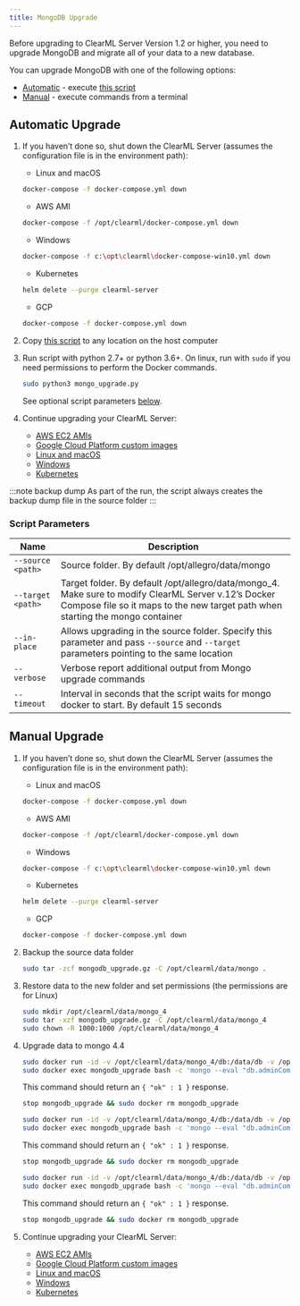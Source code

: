 ```yaml
---
title: MongoDB Upgrade 
---
```


Before upgrading to ClearML Server Version 1.2 or higher, you need to upgrade MongoDB and migrate all of your data to 
a new database. 

You can upgrade MongoDB with one of the following options:
* [Automatic](#automatic-upgrade) - execute [this script](google.com)
* [Manual](#manual-upgrade) - execute commands from a terminal


## Automatic Upgrade 
1. If you haven’t done so, shut down the ClearML Server (assumes the configuration file is in the environment path): 
   * Linux and macOS
   ```bash
   docker-compose -f docker-compose.yml down
   ```
   * AWS AMI
   ```bash
   docker-compose -f /opt/clearml/docker-compose.yml down
   ```
   * Windows
   ```bash
   docker-compose -f c:\opt\clearml\docker-compose-win10.yml down
   ```
   * Kubernetes
   ```bash
   helm delete --purge clearml-server
   ```
   * GCP
   ```bash
   docker-compose -f docker-compose.yml down
   ```

1. Copy [this script](GOOGLE.COM$$$) to any location on the host computer
1. Run script with python 2.7+ or python 3.6+. On linux, run with `sudo` if you need permissions to perform the Docker commands.
   ```bash
   sudo python3 mongo_upgrade.py
   ```
   See optional script parameters [below](#script-parameters).
1. Continue upgrading your ClearML Server:
   * [AWS EC2 AMIs](upgrade_server_aws_ec2_ami.md)
   * [Google Cloud Platform custom images](upgrade_server_gcp.md)
   * [Linux and macOS](upgrade_server_linux_mac.md)
   * [Windows](upgrade_server_win.md)
   * [Kubernetes](upgrade_server_kubernetes_helm.md)

:::note backup dump
As part of the run, the script always creates the backup dump file in the source folder
:::

### Script Parameters

<div className="tbl-cmd">

|Name|Description|
|----|------|
|`--source <path>`|Source folder. By default /opt/allegro/data/mongo|
|`--target <path>`|Target folder. By default /opt/allegro/data/mongo_4. Make sure to modify ClearML Server v.12’s Docker Compose file so it maps to the new target path when starting the mongo container|
|`--in-place`|Allows upgrading in the source folder. Specify this parameter and pass `--source` and `--target` parameters pointing to the same location| 
|`--verbose`| Verbose report additional output from Mongo upgrade commands |
`--timeout`| Interval in seconds that the script waits for mongo docker to start. By default 15 seconds |

</div>

## Manual Upgrade 

1. If you haven’t done so, shut down the ClearML Server (assumes the configuration file is in the environment path): 
   * Linux and macOS
   ```bash
   docker-compose -f docker-compose.yml down
   ```
   * AWS AMI
   ```bash
   docker-compose -f /opt/clearml/docker-compose.yml down
   ```
   * Windows
   ```bash
   docker-compose -f c:\opt\clearml\docker-compose-win10.yml down
   ```
   * Kubernetes
   ```bash
   helm delete --purge clearml-server
   ```
   * GCP
   ```bash
   docker-compose -f docker-compose.yml down
   ```

1. Backup the source data folder
   ```bash
   sudo tar -zcf mongodb_upgrade.gz -C /opt/clearml/data/mongo .
   ```
1. Restore data to the new folder and set permissions (the permissions are for Linux)
    ```bash
    sudo mkdir /opt/clearml/data/mongo_4
    sudo tar -xzf mongodb_upgrade.gz -C /opt/clearml/data/mongo_4
    sudo chown -R 1000:1000 /opt/clearml/data/mongo_4     
    ```

1. Upgrade data to mongo 4.4
    ```bash
    sudo docker run -id -v /opt/clearml/data/mongo_4/db:/data/db -v /opt/clearml/data/mongo_4/configdb:/data/configdb --name mongodb_upgrade mongo:4.0.27
    sudo docker exec mongodb_upgrade bash -c 'mongo --eval "db.adminCommand({setFeatureCompatibilityVersion:\"4.0\"})"'    
    ```
    This command should return an `{ "ok" : 1 }` response. 
    ```bash
    stop mongodb_upgrade && sudo docker rm mongodb_upgrade
    ```
    ```bash
    sudo docker run -id -v /opt/clearml/data/mongo_4/db:/data/db -v /opt/clearml/data/mongo_4/configdb:/data/configdb --name mongodb_upgrade mongo:4.2.16
    sudo docker exec mongodb_upgrade bash -c 'mongo --eval "db.adminCommand({setFeatureCompatibilityVersion:\"4.2\"})"'    
    ```
    This command should return an `{ "ok" : 1 }` response. 
    ```bash
    stop mongodb_upgrade && sudo docker rm mongodb_upgrade
    ```
    ```bash
    sudo docker run -id -v /opt/clearml/data/mongo_4/db:/data/db -v /opt/clearml/data/mongo_4/configdb:/data/configdb --name mongodb_upgrade mongo:4.4.9
    sudo docker exec mongodb_upgrade bash -c 'mongo --eval "db.adminCommand({setFeatureCompatibilityVersion:\"4.4\"})"'    
    ```
    This command should return an `{ "ok" : 1 }` response. 
    ```bash
    stop mongodb_upgrade && sudo docker rm mongodb_upgrade
    ```
   
1. Continue upgrading your ClearML Server:
   * [AWS EC2 AMIs](upgrade_server_aws_ec2_ami.md)
   * [Google Cloud Platform custom images](upgrade_server_gcp.md)
   * [Linux and macOS](upgrade_server_linux_mac.md)
   * [Windows](upgrade_server_win.md)
   * [Kubernetes](upgrade_server_kubernetes_helm.md)
